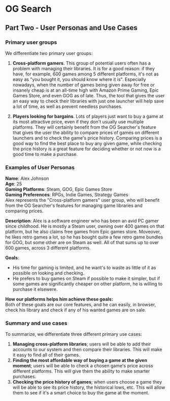 # OG Search

## Part Two - User Personas and Use Cases

### **Primary user groups**

We differentiate two primary user groups:

1. **Cross-platform gamers**. 
    This group of potential users often has a problem with managing their libraries. It is for a good reason: if they have, for example, 600 games among 5 different platforms, it's not as easy as "you bought it, you should know where it is". Especially nowadays, when the number of games being given away for free or insanely cheap is at an all-time high with Amazon Prime Gaming, Epic Games Store, and even GOG as of late. Thus, the tool that gives the user an easy way to check their libraries with just one launcher will help save a lot of time, as well as prevent needless purchases.

2. **Players looking for bargains**. Lots of players just want to buy a game at its most attractive price, even if they don't usually use multiple platforms. They will certainly benefit from the OG Searcher's feature that gives the user the ability to compare prices of games on different launchers and to check the game's price history. Comparing prices is a good way to find the best place to buy any given game, while checking the price history is a great feature for deciding whether or not now is a good time to make a purchase.

### **Examples of User Personas**

**Name**: Alex Johnson\
**Age**: 25\
**Gaming Platforms**: Steam, GOG, Epic Games Store\
**Gaming Preferences**: RPGs, Indie Games, Strategy Games\
Alex represents the "Cross-platform gamers" user group, who will benefit from the OG Searcher's features for managing game libraries and comparing prices.

**Description**: Alex is a software engineer who has been an avid PC gamer since childhood. He is mostly a Steam user, owning over 400 games on that platform, but he also claims free games from Epic games store. Moveover, he likes retro games a lot, so he has bought quite a few retro game bundles for GOG, but some other are on Steam as well. All of that sums up to over 600 games, across 3 different platforms.

**Goals**:
- His time for gaming is limited, and he want's to waste as little of it as possible on looking and checking.
- He prefers to buy games on Steam if possible to make it simpler, but if some games are significantly cheaper on other platform, he is willing to purchase it elsewere.

**How our platforms helps him achieve these goals:**\
Both of these goals are our core features, and he can easily, in browser, check his library and check if any of his wanted games are on sale.


### Summary and use cases

To summarize, we differentiate three different primary use cases:

1. **Managing cross-platform libraries**; users will be able to add their accounts to our system and then compare their libraries. This will make it easy to find all of their games. 
2. **Finding the most affordable way of buying a game at the given moment**; users will be able to check a chosen game's price across different platforms. This will give them the ability to make smarter purchases.
3. **Checking the price history of games**; when users choose a game they will be able to see its price history, the historical lows, etc. This will allow them to see if it's a smart choice to buy the game at the moment.
